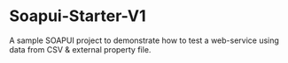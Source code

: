 # Soapui-Starter-V1
A sample SOAPUI project to demonstrate how to test a web-service using data from CSV &amp; external property file. 

